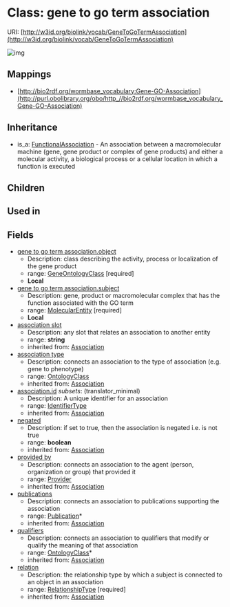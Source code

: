 # Class: gene to go term association




URI: [http://w3id.org/biolink/vocab/GeneToGoTermAssociation](http://w3id.org/biolink/vocab/GeneToGoTermAssociation)

![img](http://yuml.me/diagram/nofunky;dir:TB/class/\[GeneToGoTermAssociation|id(i):identifier_type%20%3F;negated(i):boolean%20%3F;association_slot(i):string%20%3F]-%20provided%20by(i)%20%3F>\[Provider],%20\[GeneToGoTermAssociation]-%20publications(i)%20*>\[Publication],%20\[GeneToGoTermAssociation]-%20qualifiers(i)%20*>\[OntologyClass],%20\[GeneToGoTermAssociation]-%20association%20type(i)%20%3F>\[OntologyClass],%20\[GeneToGoTermAssociation]-%20relation(i)>\[RelationshipType],%20\[GeneToGoTermAssociation]-%20object>\[GeneOntologyClass],%20\[GeneToGoTermAssociation]-%20subject>\[MolecularEntity],%20\[FunctionalAssociation]^-\[GeneToGoTermAssociation])
## Mappings

 * [http://bio2rdf.org/wormbase_vocabulary:Gene-GO-Association](http://purl.obolibrary.org/obo/http_//bio2rdf.org/wormbase_vocabulary_Gene-GO-Association)
## Inheritance

 *  is_a: [FunctionalAssociation](FunctionalAssociation.md) - An association between a macromolecular machine (gene, gene product or complex of gene products) and either a molecular activity, a biological process or a cellular location in which a function is executed
## Children

## Used in

## Fields

 * [gene to go term association.object](gene_to_go_term_association_object.md)
    * Description: class describing the activity, process or localization of the gene product
    * range: [GeneOntologyClass](GeneOntologyClass.md) [required]
    * __Local__
 * [gene to go term association.subject](gene_to_go_term_association_subject.md)
    * Description: gene, product or macromolecular complex that has the function associated with the GO term
    * range: [MolecularEntity](MolecularEntity.md) [required]
    * __Local__
 * [association slot](association_slot.md)
    * Description: any slot that relates an association to another entity
    * range: **string**
    * inherited from: [Association](Association.md)
 * [association type](association_type.md)
    * Description: connects an association to the type of association (e.g. gene to phenotype)
    * range: [OntologyClass](OntologyClass.md)
    * inherited from: [Association](Association.md)
 * [association.id](association_id.md) *subsets*: (translator_minimal)
    * Description: A unique identifier for an association
    * range: [IdentifierType](IdentifierType.md)
    * inherited from: [Association](Association.md)
 * [negated](negated.md)
    * Description: if set to true, then the association is negated i.e. is not true
    * range: **boolean**
    * inherited from: [Association](Association.md)
 * [provided by](provided_by.md)
    * Description: connects an association to the agent (person, organization or group) that provided it
    * range: [Provider](Provider.md)
    * inherited from: [Association](Association.md)
 * [publications](publications.md)
    * Description: connects an association to publications supporting the association
    * range: [Publication](Publication.md)*
    * inherited from: [Association](Association.md)
 * [qualifiers](qualifiers.md)
    * Description: connects an association to qualifiers that modify or qualify the meaning of that association
    * range: [OntologyClass](OntologyClass.md)*
    * inherited from: [Association](Association.md)
 * [relation](relation.md)
    * Description: the relationship type by which a subject is connected to an object in an association
    * range: [RelationshipType](RelationshipType.md) [required]
    * inherited from: [Association](Association.md)
